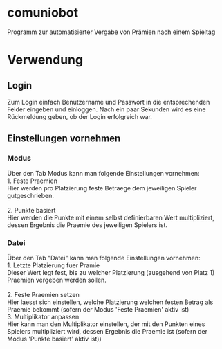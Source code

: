 # comuniobot
Programm zur automatisierter Vergabe von Prämien nach einem Spieltag

<h1>Verwendung</h1>
<h2>Login</h2>
Zum Login einfach Benutzername und Passwort in die entsprechenden Felder eingeben und einloggen.
Nach ein paar Sekunden wird es eine Rückmeldung geben, ob der Login erfolgreich war.
<h2>Einstellungen vornehmen</h2>
<h3>Modus</h3>
Über den Tab Modus kann man folgende Einstellungen vornehmen:<br>
1. Feste Praemien<br>
Hier werden pro Platzierung feste Betraege dem jeweiligen Spieler gutgeschrieben.<br><br>
2. Punkte basiert<br>
Hier werden die Punkte mit einem selbst definierbaren Wert multipliziert, dessen Ergebnis die Praemie des jeweiligen Spielers ist.
<h3>Datei</h3>
Über den Tab "Datei" kann man folgende Einstellungen vornehmen:<br>
1. Letzte Platzierung fuer Pramie<br>
Dieser Wert legt fest, bis zu welcher Platzierung (ausgehend von Platz 1) Praemien vergeben werden sollen.<br><br>
2. Feste Praemien setzen<br>
Hier laesst sich einstellen, welche Platzierung welchen festen Betrag als Praemie bekommt (sofern der Modus 'Feste Praemien' aktiv ist)<br>
3. Multiplikator anpassen<br>
Hier kann man den Multiplikator einstellen, der mit den Punkten eines Spielers multipliziert wird, dessen Ergebnis die Praemie ist (sofern der Modus 'Punkte basiert' aktiv ist))
